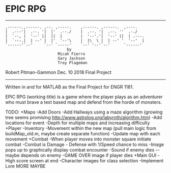# EPIC RPG                                                                                                  

***************************************************************************
    ,------.,------. ,--. ,-----.    ,------. ,------.  ,----.           
    |  .---'|  .--. '|  |'  .--./    |  .--. '|  .--. ''  .-./          
    |  `--, |  '--' ||  ||  |        |  '--'.'|  '--' ||  | .---.        
    |  `---.|  | --' |  |'  '--'\    |  |\  \ |  | --' '  '--'  |        
    `------'`--'     `--' `-----'    `--' '--'`--'      `------'   
                               by                                       
                           Micah Fierro                                  
                           Gary Jackson                                  
                           Troy Plageman                                             
                                                                         
  Robert Pitman-Gammon            Dec. 10 2018              Final Project 
***************************************************************************


Written in and for MATLAB as the Final Project for ENGR 1181. 

EPIC RPG (working title) is a game where the player plays as an adventurer who must brave a text based map and defend from the horde of monsters. 


TODO: 
    +Maps
        -Add Doors
        -Add Hallways using a maze algorithm (growing tree seems promising http://www.astrolog.org/labyrnth/algrithm.htm)
        -Add locations for event
        -Depth for multiple maps and increasing difficulty
    +Player
        -Inventory
        -Movement within the new map (pull main logic from buildMap_old.m, maybe create separate function)
        -Update map with each movement
    +Combat
        -When player moves into monster square initiate combat
        -Combat is Damage - Defense with 1/Speed chance to miss
        -Image pops up to graphically display combat encounter
        -Sound if enemy dies -- maybe depends on enemy
        -GAME OVER image if player dies
    +Main GUI
        -High score screen at end
        -Character images for class selection
        -Implement Lore
MORE MAYBE
